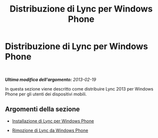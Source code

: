 ﻿---
title: Distribuzione di Lync per Windows Phone
TOCTitle: Distribuzione di Lync per Windows Phone
ms:assetid: b8161a96-16c2-40cf-bb9d-cdb9086642d8
ms:mtpsurl: https://technet.microsoft.com/it-it/library/Hh690992(v=OCS.15)
ms:contentKeyID: 52062295
ms.date: 08/24/2015
mtps_version: v=OCS.15
ms.translationtype: HT
---

# Distribuzione di Lync per Windows Phone

 

_**Ultima modifica dell'argomento:** 2013-02-19_

In questa sezione viene descritto come distribuire Lync 2013 per Windows Phone per gli utenti dei dispositivi mobili.

## Argomenti della sezione

  - [Installazione di Lync per Windows Phone](lync-server-2013-installing-lync-for-windows-phone.md)

  - [Rimozione di Lync da Windows Phone](lync-server-2013-removing-lync-for-windows-phone.md)

